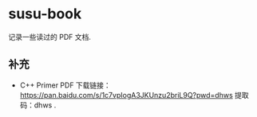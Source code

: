 # susu-book

记录一些读过的 PDF 文档.

## 补充

- C++ Primer PDF 下载链接：https://pan.baidu.com/s/1c7vpIogA3JKUnzu2briL9Q?pwd=dhws 提取码：dhws .
